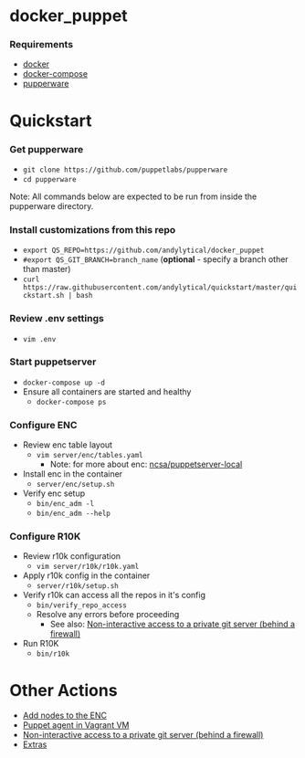 # docker_puppet

### Requirements
- [docker](https://docs.docker.com/install/)
- [docker-compose](https://docs.docker.com/compose/install/)
- [pupperware](https://github.com/puppetlabs/pupperware)

# Quickstart

### Get pupperware
- `git clone https://github.com/puppetlabs/pupperware`
- `cd pupperware`

Note: All commands below are expected to be run from inside the pupperware
directory.

### Install customizations from this repo
- `export QS_REPO=https://github.com/andylytical/docker_puppet`
- `#export QS_GIT_BRANCH=branch_name`  (__optional__ - specify a branch other than master)
- `curl https://raw.githubusercontent.com/andylytical/quickstart/master/quickstart.sh | bash`

### Review .env settings
- `vim .env`

### Start puppetserver
- `docker-compose up -d`
- Ensure all containers are started and healthy
  - `docker-compose ps`

### Configure ENC
- Review enc table layout
  - `vim server/enc/tables.yaml`
    - Note: for more about enc: [ncsa/puppetserver-local](https://github.com/ncsa/puppetserver-local)
- Install enc in the container
  - `server/enc/setup.sh`
- Verify enc setup
  - `bin/enc_adm -l`
  - `bin/enc_adm --help`

### Configure R10K
- Review r10k configuration
  - `vim server/r10k/r10k.yaml`
- Apply r10k config in the container
  - `server/r10k/setup.sh`
- Verify r10k can access all the repos in it's config
  - `bin/verify_repo_access`
  - Resolve any errors before proceeding
    - See also:
      [Non-interactive access to a private git server (behind a firewall)](https://github.com/andylytical/docker_puppet/blob/master/docs/ssh_tunnel.md)
- Run R10K
  - `bin/r10k`


# Other Actions

- [Add nodes to the ENC](docs/enc.md)
- [Puppet agent in Vagrant VM](vagrant/README.md)
- [Non-interactive access to a private git server (behind a firewall)](docs/ssh_tunnel.md)
- [Extras](docs/extras.md)
